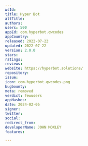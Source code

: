```yaml
---
wsId: 
title: Hyper Bot
altTitle: 
authors: 
users: 500
appId: com.hyperbot.qwcodes
appCountry: 
released: 2022-07-22
updated: 2022-07-22
version: 2.0.0
stars: 
ratings: 
reviews: 
website: https://hyperbot.solutions/
repository: 
issue: 
icon: com.hyperbot.qwcodes.png
bugbounty: 
meta: removed
verdict: fewusers
appHashes: 
date: 2024-02-05
signer: 
twitter: 
social: 
redirect_from: 
developerName: JOHN MOXLEY
features: 

---
```


